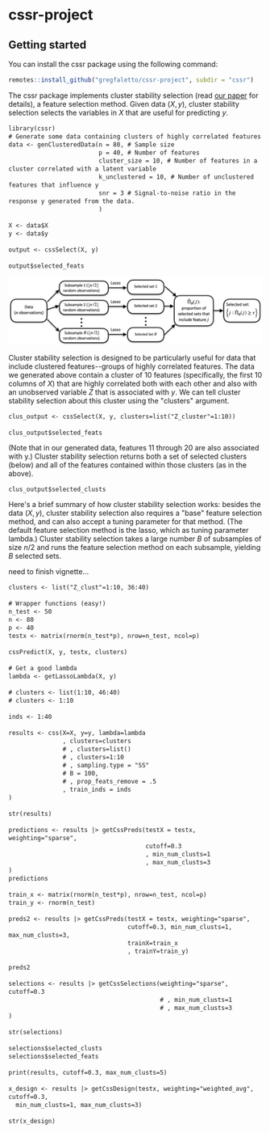 # cssr-project

## Getting started

You can install the cssr package using the following command:

``` r
remotes::install_github("gregfaletto/cssr-project", subdir = "cssr")
```

The cssr package implements cluster stability selection (read [our paper](https://arxiv.org/abs/2201.00494) for details), a feature selection method. Given data $(X, y)$, cluster stability selection selects the variables in $X$ that are useful for predicting $y$.


```{r}
library(cssr)
# Generate some data containing clusters of highly correlated features
data <- genClusteredData(n = 80, # Sample size
                         p = 40, # Number of features 
                         cluster_size = 10, # Number of features in a cluster correlated with a latent variable
                         k_unclustered = 10, # Number of unclustered features that influence y
                         snr = 3 # Signal-to-noise ratio in the response y generated from the data.
                         )

X <- data$X
y <- data$y

output <- cssSelect(X, y)

output$selected_feats
```

![Stability Selection Flowchart Figure](stability-selection-diagram.png "Stability Selection")


Cluster stability selection is designed to be particularly useful for data that include clustered features--groups of highly correlated features. The data we generated above contain a cluster of 10 features (specifically, the first 10 columns of $X$) that are highly correlated both with each other and also with an unobserved variable $Z$ that is associated with $y$. We can tell cluster stability selection about this cluster using the "clusters" argument.

```{r}
clus_output <- cssSelect(X, y, clusters=list("Z_cluster"=1:10))

clus_output$selected_feats
```

(Note that in our generated data, features 11 through 20 are also associated with y.) Cluster stability selection returns both a set of selected clusters (below) and all of the features contained within those clusters (as in the above).

```{r}
clus_output$selected_clusts
```

Here's a brief summary of how cluster stability selection works: besides the data $(X, y)$, cluster stability selection also requires a "base" feature selection method, and can also accept a tuning parameter for that method. (The default feature selection method is the lasso, which as tuning parameter lambda.) Cluster stability selection takes a large number $B$ of subsamples of size $n/2$ and runs the feature selection method on each subsample, yielding $B$ selected sets.


need to finish vignette...

```{r}
clusters <- list("Z_clust"=1:10, 36:40)

# Wrapper functions (easy!)
n_test <- 50
n <- 80
p <- 40
testx <- matrix(rnorm(n_test*p), nrow=n_test, ncol=p)

cssPredict(X, y, testx, clusters)

# Get a good lambda
lambda <- getLassoLambda(X, y)

# clusters <- list(1:10, 46:40)
# clusters <- 1:10

inds <- 1:40

results <- css(X=X, y=y, lambda=lambda
               , clusters=clusters
               # , clusters=list()
               # , clusters=1:10
               # , sampling.type = "SS"
               # B = 100,
               # , prop_feats_remove = .5
               , train_inds = inds
)

str(results)

predictions <- results |> getCssPreds(testX = testx, weighting="sparse",
                                      cutoff=0.3
                                      , min_num_clusts=1
                                      , max_num_clusts=3
)
predictions

train_x <- matrix(rnorm(n_test*p), nrow=n_test, ncol=p)
train_y <- rnorm(n_test)

preds2 <- results |> getCssPreds(testX = testx, weighting="sparse",
                                 cutoff=0.3, min_num_clusts=1, max_num_clusts=3,
                                 trainX=train_x
                                 , trainY=train_y)

preds2

selections <- results |> getCssSelections(weighting="sparse", cutoff=0.3
                                          # , min_num_clusts=1
                                          # , max_num_clusts=3
)

str(selections)

selections$selected_clusts
selections$selected_feats

print(results, cutoff=0.3, max_num_clusts=5)

x_design <- results |> getCssDesign(testx, weighting="weighted_avg", cutoff=0.3,
  min_num_clusts=1, max_num_clusts=3)

str(x_design)
```
